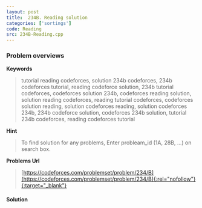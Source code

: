 ```yaml
---
layout: post
title:  234B. Reading solution
categories: ['sortings']
code: Reading
src: 234B-Reading.cpp
---
```

### **Problem overviews**

**Keywords**
> tutorial reading codeforces, solution 234b codeforces, 234b codeforces tutorial, reading codeforce solution, 234b tutorial codeforces, codeforces solution 234b, codeforces reading solution, solution reading codeforces, reading tutorial codeforces, codeforces solution reading, solution codeforces reading, solution codeforces 234b, 234b codeforce solution, codeforces 234b solution, tutorial 234b codeforces, reading codeforces tutorial

**Hint**
> To find solution for any problems, Enter probleam_id (1A, 28B, ...) on search box. 

**Problems Url**
> [https://codeforces.com/problemset/problem/234/B](https://codeforces.com/problemset/problem/234/B){:rel="nofollow"}{:target="_blank"}

#### **Solution**



